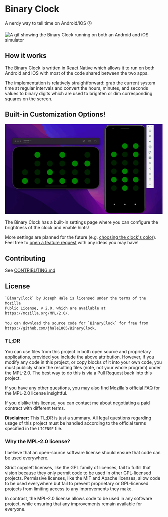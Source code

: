 # Binary Clock

A nerdy way to tell time on Android/iOS 🕓

![A gif showing the Binary Clock running on both an Android and iOS
simulator](./docs/binary_clock_demo.gif)


## How it works

The Binary Clock is written in [React Native](https://reactnative.dev)
which allows it to run on both Android and iOS with most of the code
shared between the two apps.

The implementation is relatively straightforward: grab the current
system time at regular intervals and convert the hours, minutes, and
seconds values to binary digits which are used to brighten or dim
corresponding squares on the screen.

## Built-in Customization Options!
![A gif showing the settings menu of the Binary Clock](./docs/binary_clock_settings_demo.gif)

The Binary Clock has a built-in settings page where you can configure the brightness of the clock and enable hints!

More settings are planned for the future (e.g. [choosing the clock's
color](https://github.com/jhale1805/BinaryClock/issues/3)). Feel free
to [open a feature
request](https://github.com/jhale1805/BinaryClock/issues/new/choose)
with any ideas you may have!

## Contributing
See [CONTRIBUTING.md](CONTRIBUTING.md)

## License

```
`BinaryClock` by Joseph Hale is licensed under the terms of the Mozilla
Public License, v 2.0, which are available at https://mozilla.org/MPL/2.0/.

You can download the source code for `BinaryClock` for free from
https://github.com/jhale1805/BinaryClock.
```

### TL;DR

You can use files from this project in both open source and proprietary
applications, provided you include the above attribution. However, if
you modify any code in this project, or copy blocks of it into your own
code, you must publicly share the resulting files (note, not your whole
program) under the MPL-2.0. The best way to do this is via a Pull
Request back into this project.

If you have any other questions, you may also find Mozilla's [official
FAQ](https://www.mozilla.org/en-US/MPL/2.0/FAQ/) for the MPL-2.0
license insightful.

If you dislike this license, you can contact me about negotiating a
paid contract with different terms.

**Disclaimer:** This TL;DR is just a summary. All legal questions
regarding usage of this project must be handled according to the
official terms specified in the `LICENSE` file.

### Why the MPL-2.0 license?

I believe that an open-source software license should ensure that code
can be used everywhere.

Strict copyleft licenses, like the GPL family of licenses, fail to
fulfill that vision because they only permit code to be used in other
GPL-licensed projects. Permissive licenses, like the MIT and Apache
licenses, allow code to be used everywhere but fail to prevent
proprietary or GPL-licensed projects from limiting access to any
improvements they make.

In contrast, the MPL-2.0 license allows code to be used in any software
project, while ensuring that any improvements remain available for
everyone.
